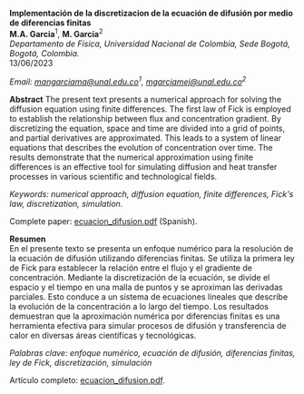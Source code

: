 **Implementación de la discretizacion de la ecuación de difusión por
medio de diferencias finitas**  
**M.A. Garcia**<sup>1</sup>, **M. García**<sup>2</sup>  
*Departamento de Física, Universidad Nacional de Colombia, Sede Bogotá,
Bogotá, Colombia.*  
13/06/2023

*Email: mangarciama@unal.edu.co<sup>1</sup>, mgarciamej@unal.edu.co<sup>2</sup>*  

**Abstract**
The present text presents a numerical approach for solving the diffusion equation using finite differences. The first law of Fick is employed to establish the relationship between flux and concentration gradient. By discretizing the equation, space and time are divided into a grid of points, and partial derivatives are approximated. This leads to a system of linear equations that describes the evolution of concentration over time. The results demonstrate that the numerical approximation using finite differences is an effective tool for simulating diffusion and heat transfer processes in various scientific and technological fields.

*Keywords: numerical approach, diffusion equation, finite differences, Fick's law, discretization, simulation.*

Complete paper: [ecuacion_difusion.pdf](assets/ecuacion_difusion.pdf) (Spanish).

**Resumen**  
En el presente texto se presenta un enfoque numérico para la resolución de la ecuación de difusión utilizando diferencias finitas. Se utiliza la primera ley de Fick para establecer la relación entre el flujo y el gradiente de concentración. Mediante la discretización de la ecuación, se divide el espacio y el tiempo en una malla de puntos y se aproximan las derivadas parciales. Esto conduce a un sistema de ecuaciones lineales que describe la evolución de la concentración a lo largo del tiempo. Los resultados demuestran que la aproximación numérica por diferencias finitas es una herramienta efectiva para simular procesos de difusión y transferencia de calor en diversas áreas científicas y tecnológicas.

*Palabras clave: enfoque numérico, ecuación de difusión, diferencias finitas, ley de Fick, discretización, simulación*

Artículo completo: [ecuacion_difusion.pdf](assets/ecuacion_difusion.pdf).